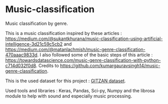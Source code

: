 # Music-classification
Music classification by genre.

This is a music classification inspired by these articles : https://medium.com/@sukantkhurana/music-classification-using-artificial-intelligence-3d21c59c5cb2 and https://medium.com/@matanlachmish/music-genre-classification-470aaac9833d.
I also followed some of the basic steps of this article : https://towardsdatascience.com/music-genre-classification-with-python-c714d032f0d8.
Credits to https://github.com/kumargauravsingh14/music-genre-classification.

This is the used dataset for this project : [GITZAN dataset](http://opihi.cs.uvic.ca/sound/genres.tar.gz).

Used tools and libraries : Keras, Pandas, Sci-py, Numpy and the librosa module to help with sound and especially music processing.
